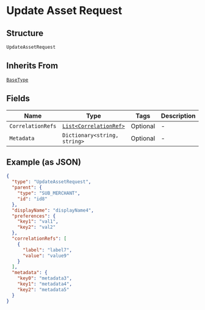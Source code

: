 
# Update Asset Request

## Structure

`UpdateAssetRequest`

## Inherits From

[`BaseType`](../../doc/models/base-type.md)

## Fields

| Name | Type | Tags | Description |
|  --- | --- | --- | --- |
| `CorrelationRefs` | [`List<CorrelationRef>`](../../doc/models/correlation-ref.md) | Optional | - |
| `Metadata` | `Dictionary<string, string>` | Optional | - |

## Example (as JSON)

```json
{
  "type": "UpdateAssetRequest",
  "parent": {
    "type": "SUB_MERCHANT",
    "id": "id8"
  },
  "displayName": "displayName4",
  "preferences": {
    "key1": "val1",
    "key2": "val2"
  },
  "correlationRefs": [
    {
      "label": "label7",
      "value": "value9"
    }
  ],
  "metadata": {
    "key0": "metadata3",
    "key1": "metadata4",
    "key2": "metadata5"
  }
}
```

